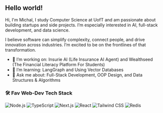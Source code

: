 ## Hello world!

Hi, I'm Michal, I study Computer Science at UofT and am passionate about building startups and side projects. 
I’m especially interested in AI, full-stack development, and data science.

I believe software can simplify complexity, connect people, and drive innovation across industries. I’m excited to be on the frontlines of that transformation.

- 🔭 I’m working on: Insurie AI (Life Insurance AI Agent) and Wealthseed (The Financial Literacy Platform For Students)
- 🌱 I’m learning: LangGraph and Using Vector Databases
- 💬 Ask me about: Full-Stack Development, OOP Design, and Data Structures & Algorithms

### 🛠 Fav Web-Dev Tech Stack
![Node.js](https://img.shields.io/badge/-Node.js-339933?style=flat&logo=node.js&logoColor=white)
![TypeScript](https://img.shields.io/badge/-TypeScript-3178C6?style=flat&logo=typescript&logoColor=white)
![Next.js](https://img.shields.io/badge/-Next.js-000000?style=flat&logo=next.js&logoColor=white)
![React](https://img.shields.io/badge/-React-61DAFB?style=flat&logo=react&logoColor=black)
![Tailwind CSS](https://img.shields.io/badge/-Tailwind%20CSS-06B6D4?style=flat&logo=tailwind-css&logoColor=white)
![Redis](https://img.shields.io/badge/-Redis-DC382D?style=flat&logo=redis&logoColor=white)

<!--
**49M/49M** is a ✨ _special_ ✨ repository because its `README.md` (this file) appears on your GitHub profile.

Here are some ideas to get you started:

- 🔭 I’m currently working on ...
- 🌱 I’m currently learning ...
- 👯 I’m looking to collaborate on ...
- 🤔 I’m looking for help with ...
- 💬 Ask me about ...
- 📫 How to reach me: ...
- 😄 Pronouns: ...
- ⚡ Fun fact: ...
-->  
